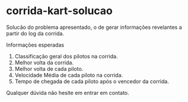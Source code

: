 # corrida-kart-solucao
Solucão do problema apresentado, o de gerar informações revelantes a partir do log da corrida.


Informações esperadas

1. Classificação geral dos pilotos na corrida.
2. Melhor volta da corrida.
3. Melhor volta de cada piloto.
4. Velocidade Média de cada piloto na corrida.
5. Tempo de chegada de cada piloto após o vencedor da corrida.



Qualquer dúvida não hesite em entrar em contato.
